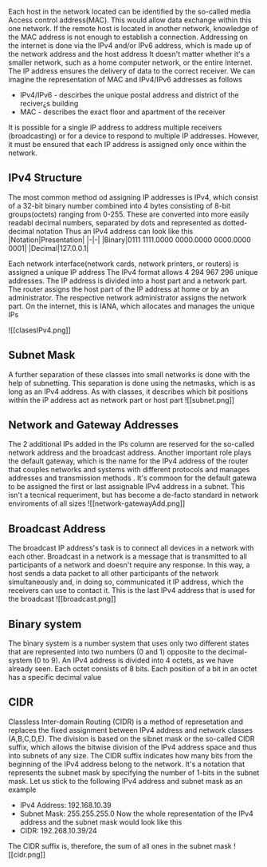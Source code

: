 Each host in the network located can be identified by the so-called media Access control address(MAC). This would allow data exchange within this one network. If the remote host is located in another network, knowledge of the MAC address is not enough to establish a connection. Addressing on the internet is done via the IPv4 and/or IPv6 address, which is made up of the network address and the host address
It doesn't matter whether it's a smaller network, such as a home computer network, or the entire Internet. The IP address ensures the delivery of data to the correct receiver. We can imagine the representation of MAC and IPv4/IPv6 addresses as follows
+ IPv4/IPv6 - descirbes the unique postal address and district of the reciver¿s building
+ MAC - describes the exact floor and apartment of the receiver

It is possible for a single IP address to address multiple receivers (broadcasting) or for a device to respond to multiple IP addresses. However, it must be ensured that each IP address is assigned only once within the network.
## IPv4 Structure
The most common method od assigning IP addresses is IPv4, which consist of a 32-bit binary number combined into 4 bytes consisting of 8-bit groups(octets) ranging from 0-255. These are converted into more easily readabl decimal numbers, separated by dots and represented as dotted-decimal notation
Thus an IPv4 address can look like this
|Notation|Presentation|
|-|-|
|Binary|0111 1111.0000 0000.0000 0000.0000 0001|
|Decimal|127.0.0.1|

Each network interface(network cards, network printers, or routers) is assigned a unique IP address
The IPv4 format allows 4 294 967 296 unique addresses. The IP address is divided into a host part and a network part. The router assigns the host part of the IP address at home or by an administrator. The respective network administrator assigns the network part. On the internet, this is IANA, which allocates and manages the unique IPs

![[clasesIPv4.png]]
## Subnet Mask
A further separation of these classes into small networks is done with the help of subnetting. This separation is done using the netmasks, which is as long as an IPv4 address. As with classes, it describes which bit positions within the iP address act as network part or host part
![[subnet.png]]
## Network and Gateway Addresses
The 2 additional IPs added in the IPs column are reserved for the so-called network address and the broadcast address. Another important role plays the default gateway, which is the name for the IPv4 address of the router that couples networks and systems with different protocols and manages addresses and transmission methods . It's commoon for the default gatewa to be assigned the first or last assignable IPv4 address in a subnet. This isn't a tecnical requeriment, but has become a de-facto standard in network enviroments of all sizes 
![[network-gatewayAdd.png]]
## Broadcast Address 
The broadcast IP address's task is to connect all devices in a network with each other. Broadcast in a network is a message that is transmitted to all participants of a network and doesn't require any response. In this way, a host sends a data packet to all other participants of the network simultaneously and, in doing so, communicated it IP address, which the receivers can use to contact it. This is the last IPv4 address that is used for the broadcast
![[broadcast.png]]
## Binary system
The binary system is a number system that uses only two different states that are represented into two numbers (0 and 1) opposite to the decimal-system (0 to 9).
An IPv4 address is divided into 4 octets, as we have already seen. Each octet consists of 8 bits. Each position of a bit in an octet has a specific decimal value

## CIDR
Classless Inter-domain Routing (CIDR) is a method of represetation and replaces the fixed assignment between IPv4 address and network classes (A,B,C,D,E). The division is based on the sibnet mask or the so-called CIDR suffix, which allows the bitwise division of the IPv4 address space and thus into subnets of any size. The CIDR suffix indicates how many bits from the beginning of the IPv4 address belong to the network. It's a notation that represents the subnet mask by specifying the number of 1-bits in the subnet mask.
Let us stick to the following IPv4 address and subnet mask as an example 
+ IPv4 Address: 192.168.10.39
+ Subnet Mask: 255.255.255.0
Now the whole representation of the IPv4 address and the subnet mask would look like this
+ CIDR: 192.268.10.39/24

The CIDR suffix is, therefore, the sum of all ones in the subnet mask
![[cidr.png]]